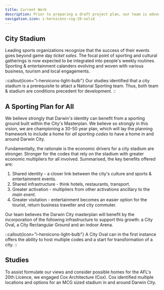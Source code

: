 ```yaml
---
title: Current Work
description: Prior to preparing a draft project plan, our team is advocating for Darwin city's masterplan be more sports forward.
navigation.icon: i-heroicons-cog-20-solid
---
```


## City Stadium

Leading sports organizations recognize that the success of their events goes beyond game day *ticket sales*. The focal point of sporting and cultural gatherings is now expected to be integrated into people's weekly routines.  Sporting & entertainment calanders evolving and woven with various business, tourism and local engagements.


::callout{icon="i-heroicons-light-bulb"}
Our studies identified that a city stadium is a prerequisite to attact a National Sporting team.  Thus, both team & stadium are conditions precedent for development.
::

## A Sporting Plan for All

We believe strongly that Darwin's identity can benefit from a sporting ground built within the City's Masterplan.  We believe so strongly in this vision, we are championing a 30-50 year plan, which will lay the planning framework to include a home for *all sporting codes* to have a home in and around Darwin City.

Fundamentally, the rationale is the economic drivers for a city stadium are stronger.  Stronger for the codes that rely on the stadium with greater economic multipliers for all involved.  Summarised, the key benefits offered are:

1. Shared identity - a closer link between the city's culture and sports & entertainment events.
2. Shared infrastructure - think hotels, restaurants, transport.
3. Greater activation - multipliers from other activations ancillary to the *main event*.
4. Greater visitation - entertainment becomes an easier option for the tourist, return business traveller and city commuter.

Our team believes the Darwin City masterplan will benefit by the incorporation of the following infrastructure to support this growth: a City Oval, a City Rectangular Ground and an indoor Arena. 

::callout{icon="i-heroicons-light-bulb"}
A City Oval can in the first instance offers the ability to host multiple codes and a start for transformation of a city.
::


## Studies

 To assist formulate our views and consider possible homes for the AFL's 20th Licence, we engaged Cox Architecture (Cox).  Cox identified multiple locations and options for an MCG sized stadium in and around Darwin City.
